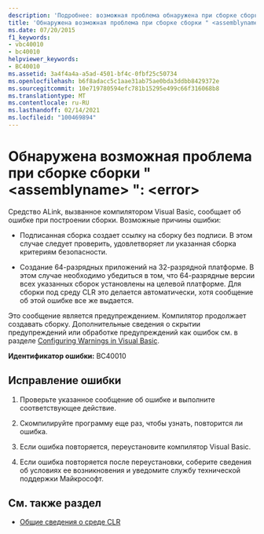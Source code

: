 ```yaml
---
description: 'Подробнее: возможная проблема обнаружена при сборке сборки " <assemblyname> ": <error>'
title: 'Обнаружена возможная проблема при сборке сборки " <assemblyname> ": <error>'
ms.date: 07/20/2015
f1_keywords:
- vbc40010
- bc40010
helpviewer_keywords:
- BC40010
ms.assetid: 3a4f4a4a-a5ad-4501-bf4c-0fbf25c50734
ms.openlocfilehash: b6f8adacc5c1aae31ab75ae0bda3ddbb8429372e
ms.sourcegitcommit: 10e719780594efc781b15295e499c66f316068b8
ms.translationtype: MT
ms.contentlocale: ru-RU
ms.lasthandoff: 02/14/2021
ms.locfileid: "100469894"
---
```

# <a name="possible-problem-detected-while-building-assembly-assemblyname-error"></a>Обнаружена возможная проблема при сборке сборки " \<assemblyname> ": \<error>

Средство ALink, вызванное компилятором Visual Basic, сообщает об ошибке при построении сборки. Возможные причины ошибки:  
  
- Подписанная сборка создает ссылку на сборку без подписи. В этом случае следует проверить, удовлетворяет ли указанная сборка критериям безопасности.  
  
- Создание 64-разрядных приложений на 32-разрядной платформе. В этом случае необходимо убедиться в том, что 64-разрядные версии всех указанных сборок установлены на целевой платформе. Для сборки под среду CLR это делается автоматически, хотя сообщение об этой ошибке все же выдается.  
  
 Это сообщение является предупреждением. Компилятор продолжает создавать сборку. Дополнительные сведения о скрытии предупреждений или обработке предупреждений как ошибок см. в разделе [Configuring Warnings in Visual Basic](/visualstudio/ide/configuring-warnings-in-visual-basic).  
  
 **Идентификатор ошибки:** BC40010  
  
## <a name="to-correct-this-error"></a>Исправление ошибки  
  
1. Проверьте указанное сообщение об ошибке и выполните соответствующее действие.  
  
2. Скомпилируйте программу еще раз, чтобы узнать, повторится ли ошибка.  
  
3. Если ошибка повторяется, переустановите компилятор Visual Basic.  
  
4. Если ошибка повторяется после переустановки, соберите сведения об условиях ее возникновения и уведомите службу технической поддержки Майкрософт.  
  
## <a name="see-also"></a>См. также раздел

- [Общие сведения о среде CLR](../../standard/clr.md)
